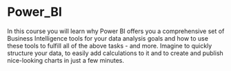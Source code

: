 # Power_BI
In this course you will learn why Power BI offers you a comprehensive set of Business Intelligence tools for your data analysis goals and how to use these tools to fulfill all of the above tasks - and more. Imagine to quickly structure your data, to easily add calculations to it and to create and publish nice-looking charts in just a few minutes. 
